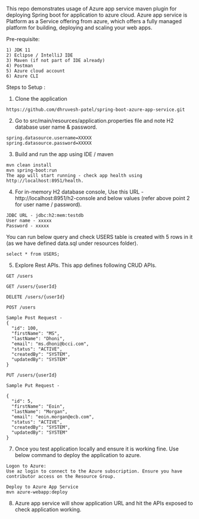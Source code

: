 This repo demonstrates usage of Azure app service maven plugin for deploying Spring boot for application to azure cloud. Azure app service is Platform as a Service offering from azure, which offers a fully managed platform for building, deploying and scaling your web apps. 


Pre-requisite:
```
1) JDK 11
2) Eclipse / IntelliJ IDE 
3) Maven (if not part of IDE already)
4) Postman
5) Azure cloud account 
6) Azure CLI
```

Steps to Setup :
1. Clone the application
```
https://github.com/dhruvesh-patel/spring-boot-azure-app-service.git
```

2. Go to src/main/resources/application.properties file and note H2 database user name & password. 
```
spring.datasource.username=XXXXX
spring.datasource.password=XXXXX
```

3. Build and run the app using IDE / maven
```
mvn clean install 
mvn spring-boot:run
The app will start running - check app health using http://localhost:8951/health.
```
4. For in-memory H2 database console, Use this URL - http://localhost:8951/h2-console and below values (refer above point 2 for user name / password).
```
JDBC URL - jdbc:h2:mem:testdb
User name - xxxxx
Password - xxxxx
```

You can run below query and check USERS table is created with 5 rows in it (as we have defined data.sql under resources folder). 
```
select * from USERS;
```

5. Explore Rest APIs. This app defines following CRUD APIs.

```
GET /users

GET /users/{userId}

DELETE /users/{userId}

POST /users

Sample Post Request - 
{
  "id": 100,
  "firstName": "MS",
  "lastName": "Dhoni",
  "email": "ms.dhoni@bcci.com",
  "status": "ACTIVE",
  "createdBy": "SYSTEM",
  "updatedBy": "SYSTEM"
}

PUT /users/{userId}

Sample Put Request - 

{
  "id": 5,
  "firstName": "Eoin",
  "lastName": "Morgan",
  "email": "eoin.morgan@ecb.com",
  "status": "ACTIVE",
  "createdBy": "SYSTEM",
  "updatedBy": "SYSTEM"
}
```

7. Once you test application locally and ensure it is working fine. Use below command to deploy the application to azure. 

```
Logon to Azure:
Use az login to connect to the Azure subscription. Ensure you have contributor access on the Resource Group.

Deploy to Azure App Service
mvn azure-webapp:deploy
```

8. Azure app service will show application URL and hit the APIs exposed to check application working. 
